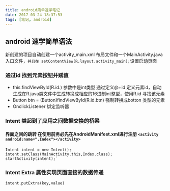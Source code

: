 ```yaml
---
title: android简单速学笔记
date: 2017-03-24 18:37:53
tags: [笔记, android]
---
```


## android 速学简单语法

新创建的项目自动创建一个activity_main.xml 布局文件和一个MainActivity.java 入口文件，`并且在 setContentView(R.layout.activity_main);`设置启动页面

### 通过id 找到元素按钮并赋值

- this.findViewById(R.id.) 参数中是int类型 通过定义@+id 定义元素id，自动生成在R.java类文件中生成转换成相应的16进制int整型，使用R.id 寻找该元素
- Button btn = (Button)findViewById(R.id.btn) 强制转换成botton 类型的元素
- OnclickListener 绑定监听器


### Intent 类起到了应用之间数据交换的桥梁

#### 界面之间的跳转 在使用前务必先在AndroidManifest.xml进行注册 `<activity android:name=".Index"></activity>`
```
Intent intent = new Intent();
intent.setClass(MainActivity.this,Index.class);
startActivity(intent);`
```

### Intent Extra 属性实现页面直接的数据传递

`intent.putExtra(key,value)`
